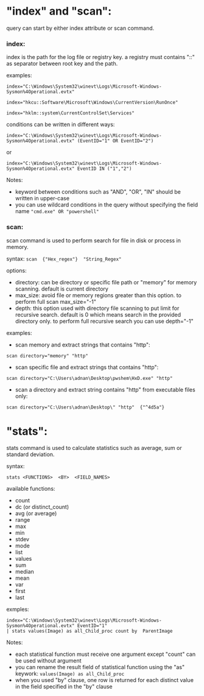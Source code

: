 
# "index" and "scan": 

query can start by either index attribute or scan command.

### index:
index is the path for the log file or registry key. a registry must contains "::" as separator between root key and the path. 

examples:

`index="C:\Windows\System32\winevt\Logs\Microsoft-Windows-Sysmon%4Operational.evtx"`

`index="hkcu::Software\Microsoft\Windows\CurrentVersion\RunOnce"`

`index="hklm::system\CurrentControlSet\Services"`

conditions can be written in different ways:

`index="C:\Windows\System32\winevt\Logs\Microsoft-Windows-Sysmon%4Operational.evtx" (EventID="1" OR EventID="2") `

or

`index="C:\Windows\System32\winevt\Logs\Microsoft-Windows-Sysmon%4Operational.evtx" EventID IN ("1","2") `

Notes: 
- keyword between conditions such as "AND", "OR", "IN" should be written in upper-case
- you can use wildcard conditions in the query without specifying the field name  ` "cmd.exe" OR "powershell" `


### scan:
scan command is used to perform search for file in disk or process in memory.

syntax:
`scan  {"Hex_regex"}  "String_Regex"`

options:
- directory: can be directory or specific file path or "memory" for memory scanning. default is current directory
- max_size: avoid file or memory regions greater than this option. to perform full scan  max_size="-1"
- depth: this option used with directory file scanning to put limit for recursive search. default is 0 which means search in the provided directory only. to perform full recursive search you can use depth="-1"

   
examples:

- scan memory and extract strings that contains "http":

`scan directory="memory" "http"`

- scan specific file and extract strings that contains "http":

`scan directory="C:\Users\adnan\Desktop\pwshem\HxD.exe" "http"`

- scan a directory and extract string contains "http" from executable files only:

`scan directory="C:\Users\adnan\Desktop\" "http"  {"^4d5a"} `


# "stats":

stats command is used to calculate statistics such as average, sum or standard deviation.

syntax:

`stats <FUNCTIONS>  <BY>  <FIELD_NAMES>`


available functions:
- count
- dc (or distinct_count)
- avg (or average)
- range
- max
- min
- stdev
- mode
- list
- values
- sum
- median
- mean
- var
- first
- last

exmples: 

```
index="C:\Windows\System32\winevt\Logs\Microsoft-Windows-Sysmon%4Operational.evtx" EventID="1" 
| stats values(Image) as all_Child_proc count by  ParentImage
```

Notes:
- each statistical function must receive one argument except "count" can be used without argument
- you can rename the result field of statistical function using the "as" keywork:  `values(Image) as all_Child_proc`
- when you used "by" clause, one row is returned for each distinct value in the field specified in the "by" clause

